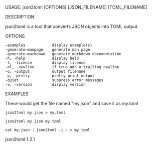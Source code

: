 
USAGE: json2toml [OPTIONS] [JSON_FILENAME] [TOML_FILENAME]

DESCRIPTION

json2toml is a tool that converts JSON objects into TOML output.

OPTIONS

    -examples            display example(s)
    -generate-manpage    generate man page
    -generate-markdown   generate markdown documentation
    -h, -help            display help
    -l, -license         display license
    -nl, -newline        if true add a trailing newline
    -o, -output          output filename
    -p, -pretty          pretty print output
    -quiet               suppress error messages
    -v, -version         display version


EXAMPLES

These would get the file named "my.json" and save it as my.toml

    json2toml my.json > my.toml

	json2toml my.json my.toml

	cat my.json | json2toml -i - > my.toml

json2toml 1.2.1
